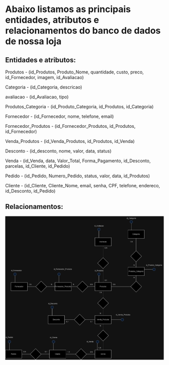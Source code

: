 # Abaixo listamos as principais entidades, atributos e relacionamentos do banco de dados de nossa loja
## Entidades e atributos:

Produtos - (id_Produtos, Produto_Nome, quantidade, custo, preco, id_Fornecedor, imagem, id_Avaliacao)

Categoria - (id_Categoria, descricao)

avaliacao - (id_Avaliacao, tipo)

Produtos_Categoria - (id_Produto_Categoria, id_Produtos, id_Categoria)

Fornecedor - (id_Fornecedor, nome, telefone, email)

Fornecedor_Produtos - (id_Fornecedor_Produtos, id_Produtos, id_Fornecedor)

Venda_Produtos - (id_Venda_Produtos, id_Produtos, id_Venda)

Desconto - (id_desconto, nome, valor, data, status)

Venda - (id_Venda, data, Valor_Total, Forma_Pagamento, id_Desconto, parcelas, id_Cliente, id_Pedido)

Pedido - (id_Pedido, Numero_Pedido, status, valor, data, id_Produtos)

Cliente -  (id_Cliente, Cliente_Nome, email, senha, CPF, telefone, endereco, id_Desconto, id_Pedido)

## Relacionamentos:

![Relacionamentos](https://github.com/uni9weslley/projeto_felipe/blob/main/Modelagem%20de%20dados/Modelo%20conceitual/conceitual1.drawio.png)
